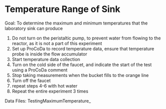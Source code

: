 # Temperature Range of Sink

Goal: To determine the maximum and minimum temperatures that the laboratory sink can produce

1.  Do not turn on the peristaltic pump, to prevent water from flowing to the reactor, as it is not a part of this experiment
2.  Set up ProCoDa to record temperature data, ensure that temperature probe is inside the flow accumulator
3. Start temperature data collection
4. Turn on the cold side of the faucet, and indicate the start of the test using a ProCoDa comment
5. Stop taking measurements when the bucket fills to the orange line
6. Turn off the faucet
7. repeat steps 4-6 with hot water
8. Repeat the entire experiment 3 times

Data Files:
TestingMaximumTemperature<Trial Number>_<yearmonthdate>
